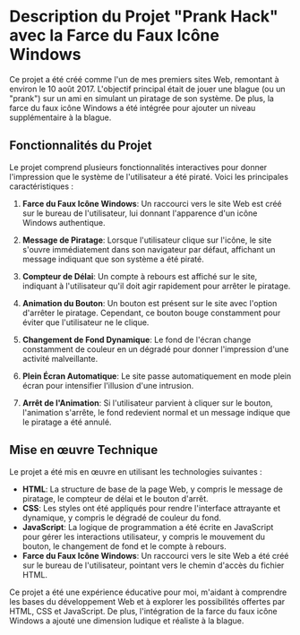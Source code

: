# Description du Projet "Prank Hack" avec la Farce du Faux Icône Windows

Ce projet a été créé comme l'un de mes premiers sites Web, remontant à environ le 10 août 2017. L'objectif principal était de jouer une blague (ou un "prank") sur un ami en simulant un piratage de son système. De plus, la farce du faux icône Windows a été intégrée pour ajouter un niveau supplémentaire à la blague.

## Fonctionnalités du Projet

Le projet comprend plusieurs fonctionnalités interactives pour donner l'impression que le système de l'utilisateur a été piraté. Voici les principales caractéristiques :

1. **Farce du Faux Icône Windows**: Un raccourci vers le site Web est créé sur le bureau de l'utilisateur, lui donnant l'apparence d'un icône Windows authentique.

2. **Message de Piratage**: Lorsque l'utilisateur clique sur l'icône, le site s'ouvre immédiatement dans son navigateur par défaut, affichant un message indiquant que son système a été piraté.

3. **Compteur de Délai**: Un compte à rebours est affiché sur le site, indiquant à l'utilisateur qu'il doit agir rapidement pour arrêter le piratage.

4. **Animation du Bouton**: Un bouton est présent sur le site avec l'option d'arrêter le piratage. Cependant, ce bouton bouge constamment pour éviter que l'utilisateur ne le clique.

5. **Changement de Fond Dynamique**: Le fond de l'écran change constamment de couleur en un dégradé pour donner l'impression d'une activité malveillante.

6. **Plein Écran Automatique**: Le site passe automatiquement en mode plein écran pour intensifier l'illusion d'une intrusion.

7. **Arrêt de l'Animation**: Si l'utilisateur parvient à cliquer sur le bouton, l'animation s'arrête, le fond redevient normal et un message indique que le piratage a été annulé.

## Mise en œuvre Technique

Le projet a été mis en œuvre en utilisant les technologies suivantes :

- **HTML**: La structure de base de la page Web, y compris le message de piratage, le compteur de délai et le bouton d'arrêt.
- **CSS**: Les styles ont été appliqués pour rendre l'interface attrayante et dynamique, y compris le dégradé de couleur du fond.
- **JavaScript**: La logique de programmation a été écrite en JavaScript pour gérer les interactions utilisateur, y compris le mouvement du bouton, le changement de fond et le compte à rebours.
- **Farce du Faux Icône Windows**: Un raccourci vers le site Web a été créé sur le bureau de l'utilisateur, pointant vers le chemin d'accès du fichier HTML.

Ce projet a été une expérience éducative pour moi, m'aidant à comprendre les bases du développement Web et à explorer les possibilités offertes par HTML, CSS et JavaScript. De plus, l'intégration de la farce du faux icône Windows a ajouté une dimension ludique et réaliste à la blague.
